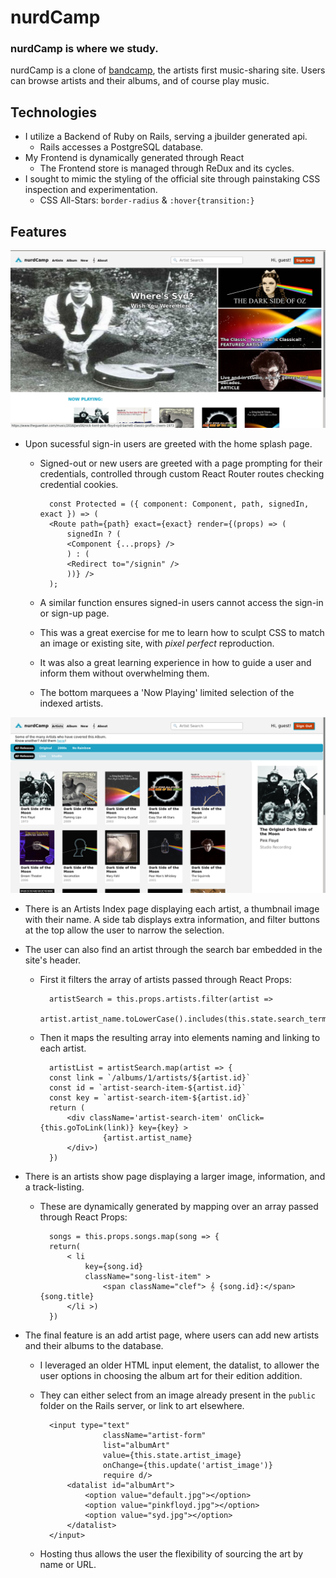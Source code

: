 # nurdCamp

### nurdCamp is where we study. 
nurdCamp is a clone of [bandcamp](https://bandcamp.com/), the artists first music-sharing site. Users can browse artists and their albums, and of course play music.


## Technologies
* I utilize a Backend of Ruby on Rails, serving a jbuilder generated api.
    * Rails accesses a PostgreSQL database.
* My Frontend is dynamically generated through React
    * The Frontend store is managed through ReDux and its cycles.
* I sought to mimic the styling of the official site through painstaking CSS inspection and experimentation.
    * CSS All-Stars: `border-radius` & `:hover{transition:}` 

## Features
![home page image](scrots/home.png)
* Upon sucessful sign-in users are greeted with the home splash page. 
    * Signed-out or new users are greeted with a page prompting for their credentials, controlled through custom React Router routes checking credential cookies.
            
            const Protected = ({ component: Component, path, signedIn, exact }) => (
            <Route path={path} exact={exact} render={(props) => (
                signedIn ? (
                <Component {...props} />
                ) : (
                <Redirect to="/signin" />
                ))} />
            );
    * A similar function ensures signed-in users cannot access the sign-in or sign-up page.
    * This was a great exercise for me to learn how to sculpt CSS to match an image or existing site, with *pixel perfect* reproduction.
    * It was also a great learning experience in how to guide a user and inform them without overwhelming them.   
    * The bottom marquees a 'Now Playing' limited selection of the indexed artists.

![index page image](scrots/index.png)

* There is an Artists Index page displaying each artist, a thumbnail image with their name. A side tab displays extra information, and filter buttons at the top allow the user to narrow the selection.

* The user can also find an artist through the search bar embedded in the site's header.
    * First it filters the array of artists passed through React Props:
            
            artistSearch = this.props.artists.filter(artist => 
            artist.artist_name.toLowerCase().includes(this.state.search_term.toLowerCase()))
            
    * Then it maps the resulting array into elements naming and linking to each artist.

            artistList = artistSearch.map(artist => {
            const link = `/albums/1/artists/${artist.id}`
            const id = `artist-search-item-${artist.id}`
            const key = `artist-search-item-${artist.id}`
            return ( 
                <div className='artist-search-item' onClick={this.goToLink(link)} key={key} >             
                        {artist.artist_name}
                </div>)
            })

* There is an artists show page displaying a larger image, information, and a track-listing.
    * These are dynamically generated by mapping over an array passed through React Props:
        
            songs = this.props.songs.map(song => {
            return(
                < li
                    key={song.id}
                    className="song-list-item" >
                        <span className="clef"> 𝄞 {song.id}:</span> {song.title}
                </li >) 
            })

* The final feature is an add artist page, where users can add new artists and their albums to the database.
    * I leveraged an older HTML input element, the datalist, to allower the user options in choosing the album art for their edition addition. 
    * They can either select from an image already present in the `public` folder on the Rails server, or link to art elsewhere.
            
            <input type="text"
                        className="artist-form"
                        list="albumArt"
                        value={this.state.artist_image}
                        onChange={this.update('artist_image')}
                        require d/>
                <datalist id="albumArt">
                    <option value="default.jpg"></option>
                    <option value="pinkfloyd.jpg"></option>
                    <option value="syd.jpg"></option>
                </datalist>
            </input>
    * Hosting thus allows the user the flexibility of sourcing the art by name or URL.
